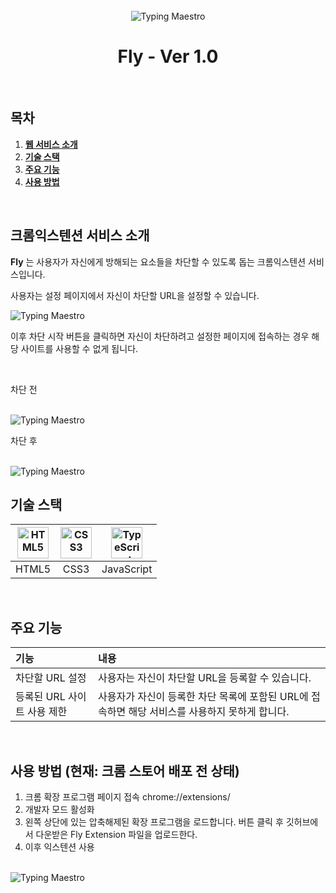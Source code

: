 <div align="center">
  <br />

  <img src="https://github.com/Hyeongjiin/Focus-Extension/assets/76861372/08621b47-ef29-4366-826f-8d49b0c05b5b" alt="Typing Maestro"/>
  
  <br />
  <h1>Fly - Ver 1.0</h1>
  <br />
  
</div>

## 목차
1. [**웹 서비스 소개**](#1)
1. [**기술 스택**](#2)
1. [**주요 기능**](#3)
1. [**사용 방법**](#4)
<br />

<div id="1"></div>

## 크롬익스텐션 서비스 소개

**Fly** 는 사용자가 자신에게 방해되는 요소들을 차단할 수 있도록 돕는 크롬익스텐션 서비스입니다.

사용자는 설정 페이지에서 자신이 차단할 URL을 설정할 수 있습니다.

  <img src="https://github.com/Hyeongjiin/Focus-Extension/assets/76861372/502dce3e-6ad4-4776-8119-96c9e4ee6922" alt="Typing Maestro"/>


이후 차단 시작 버튼을 클릭하면 자신이 차단하려고 설정한 페이지에 접속하는 경우 해당 사이트를 사용할 수 없게 됩니다. 

<br />

차단 전

<br />

  <img src="https://github.com/Hyeongjiin/Focus-Extension/assets/76861372/cce2eefb-e4db-41b6-b61d-5b4e7273d6a5" alt="Typing Maestro"/>
  
<br />

차단 후

<br />

  <img src="https://github.com/Hyeongjiin/Focus-Extension/assets/76861372/08621b47-ef29-4366-826f-8d49b0c05b5b" alt="Typing Maestro"/>

<br />

<div id="2"></div>

## 기술 스택

| <img src="https://profilinator.rishav.dev/skills-assets/html5-original-wordmark.svg" alt="HTML5" width="50px" height="50px" /> | <img src="https://profilinator.rishav.dev/skills-assets/css3-original-wordmark.svg" alt="CSS3" width="50px" height="50px" /> | <img src="https://profilinator.rishav.dev/skills-assets/javascript-original.svg" alt="TypeScript" width="50px" height="50px" /> |
| :----------------------------------------------------------------------------------------------------------------------------: | :--------------------------------------------------------------------------------------------------------------------------: | :-----------------------------------------------------------------------------------------------------------------------------: |
|                                                             HTML5                                                              |                                                             CSS3                                                             |                                                           JavaScript                                                            |

<br />

                                                                                                        
<div id="3"></div>


## 주요 기능

| 기능                      | 내용                                                                                           |
| :------------------------- | :---------------------------------------------------------------------------------------------|
| 차단할 URL 설정              | 사용자는 자신이 차단할 URL을 등록할 수 있습니다.                                              |
| 등록된 URL 사이트 사용 제한 | 사용자가 자신이 등록한 차단 목록에 포함된 URL에 접속하면 해당 서비스를 사용하지 못하게 합니다.  |

<br />

<div id="4"></div>

## 사용 방법 (현재: 크롬 스토어 배포 전 상태)
1. 크롬 확장 프로그램 페이지 접속 chrome://extensions/
2. 개발자 모드 활성화
3. 왼쪽 상단에 있는 압축해제된 확장 프로그램을 로드합니다. 버튼 클릭 후 깃허브에서 다운받은 Fly Extension 파일을 업로드한다.
4. 이후 익스텐션 사용

<br />

  <img src="https://github.com/Hyeongjiin/Focus-Extension/assets/76861372/3b79f03a-e2f1-426f-9b84-e840371b2f53" alt="Typing Maestro"/>
